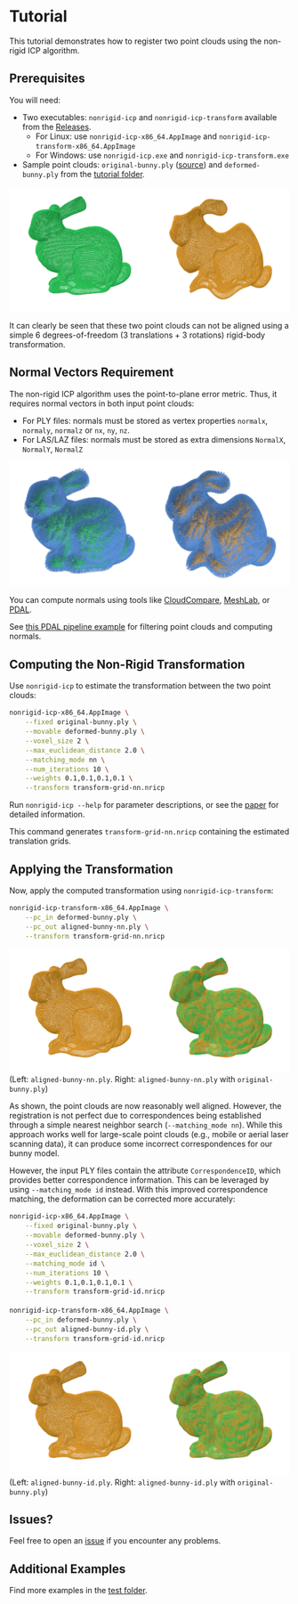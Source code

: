 # Tutorial

This tutorial demonstrates how to register two point clouds using the non-rigid ICP algorithm.

## Prerequisites

You will need:

- Two executables: `nonrigid-icp` and `nonrigid-icp-transform` available from the [Releases](https://github.com/AIT-Assistive-Autonomous-Systems/3D_nonrigid_ICP/releases).
  - For Linux: use `nonrigid-icp-x86_64.AppImage` and `nonrigid-icp-transform-x86_64.AppImage`
  - For Windows: use `nonrigid-icp.exe` and `nonrigid-icp-transform.exe`
- Sample point clouds: `original-bunny.ply` ([source](https://graphics.stanford.edu/data/3Dscanrep/)) and `deformed-bunny.ply` from the [tutorial folder](./).

![image1.png](image1.png)

It can clearly be seen that these two point clouds can not be aligned using a simple 6 degrees-of-freedom (3 translations + 3 rotations) rigid-body transformation.

## Normal Vectors Requirement

The non-rigid ICP algorithm uses the point-to-plane error metric. Thus, it requires normal vectors in both input point clouds:

- For PLY files: normals must be stored as vertex properties `normalx`, `normaly`, `normalz` or `nx`, `ny`, `nz`.
- For LAS/LAZ files: normals must be stored as extra dimensions `NormalX`, `NormalY`, `NormalZ`

![image2.png](image2.png)

You can compute normals using tools like [CloudCompare](https://www.danielgm.net/cc/), [MeshLab](https://www.meshlab.net/), or [PDAL](https://pdal.io/).

See [this PDAL pipeline example](../../test/test-mls-rail/pdal-pipeline.json) for filtering point clouds and computing normals.

## Computing the Non-Rigid Transformation

Use `nonrigid-icp` to estimate the transformation between the two point clouds:

```bash
nonrigid-icp-x86_64.AppImage \
    --fixed original-bunny.ply \
    --movable deformed-bunny.ply \
    --voxel_size 2 \
    --max_euclidean_distance 2.0 \
    --matching_mode nn \
    --num_iterations 10 \
    --weights 0.1,0.1,0.1,0.1 \
    --transform transform-grid-nn.nricp
```

Run `nonrigid-icp --help` for parameter descriptions, or see the [paper](https://www.mdpi.com/2072-4292/15/22/5348) for detailed information.

This command generates `transform-grid-nn.nricp` containing the estimated translation grids.

## Applying the Transformation

Now, apply the computed transformation using `nonrigid-icp-transform`:

```bash
nonrigid-icp-transform-x86_64.AppImage \
    --pc_in deformed-bunny.ply \
    --pc_out aligned-bunny-nn.ply \
    --transform transform-grid-nn.nricp
```

![image3.png](image3.png)
(Left: `aligned-bunny-nn.ply`. Right: `aligned-bunny-nn.ply` with `original-bunny.ply`)

As shown, the point clouds are now reasonably well aligned. However, the registration is not perfect due to correspondences being established through a simple nearest neighbor search (`--matching_mode nn`). While this approach works well for large-scale point clouds (e.g., mobile or aerial laser scanning data), it can produce some incorrect correspondences for our bunny model.

However, the input PLY files contain the attribute `CorrespondenceID`, which provides better correspondence information. This can be leveraged by using `--matching_mode id` instead. With this improved correspondence matching, the deformation can be corrected more accurately:

```bash
nonrigid-icp-x86_64.AppImage \
    --fixed original-bunny.ply \
    --movable deformed-bunny.ply \
    --voxel_size 2 \
    --max_euclidean_distance 2.0 \
    --matching_mode id \
    --num_iterations 10 \
    --weights 0.1,0.1,0.1,0.1 \
    --transform transform-grid-id.nricp

nonrigid-icp-transform-x86_64.AppImage \
    --pc_in deformed-bunny.ply \
    --pc_out aligned-bunny-id.ply \
    --transform transform-grid-id.nricp
```

![image4.png](image4.png)
(Left: `aligned-bunny-id.ply`. Right: `aligned-bunny-id.ply` with `original-bunny.ply`)

## Issues?

Feel free to open an [issue](https://github.com/AIT-Assistive-Autonomous-Systems/3D_nonrigid_ICP/issues) if you encounter any problems.

## Additional Examples

Find more examples in the [test folder](../../test/).
